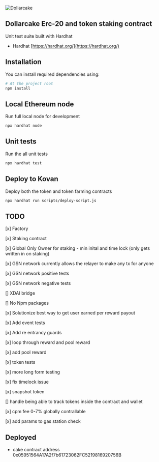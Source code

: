 ![Dollarcake](https://dollarcake.com/logo_dark.png)

## Dollarcake Erc-20 and token staking contract

Unit test suite built with Hardhat

- Hardhat [https://hardhat.org/](https://hardhat.org/)

## Installation

You can install required dependencies using:

```sh
# At the project root
npm install
```

## Local Ethereum node

Run full local node for development

```sh
npx hardhat node
```

## Unit tests

Run the all unit tests

```sh
npx hardhat test
```

## Deploy to Kovan

Deploy both the token and token farming contracts

```sh
npx hardhat run scripts/deploy-script.js
```

## TODO 
[x] Factory

[x] Staking contract

[x] Global Only Owner for staking - min inital and time lock (only gets written in on staking)

[x] GSN network currently allows the relayer to make any tx for anyone

[x] GSN network positive tests

[x] GSN network negative tests


[] XDAI bridge

[] No Npm packages

[x] Solutionize best way to get user earned per reward payout


[x] Add event tests

[x] Add re entrancy guards

[x] loop through reward and pool reward

[x] add pool reward 

[x] token tests

[x] more long form testing

[x] fix timelock issue 

[x] snapshot token

[] handle being able to track tokens inside the contract and wallet

[x] cpm fee 0-7% globally contrallable 

[x] add params to gas station check

## Deployed 
* cake contract address 0x05951564A17A2f7b61723062FC5219816920756B



